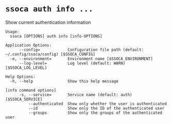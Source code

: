 # `ssoca auth info ...`

Show current authentication information

    Usage:
      ssoca [OPTIONS] auth info [info-OPTIONS]
    
    Application Options:
          --config=            Configuration file path (default: ~/.config/ssoca/config) [$SSOCA_CONFIG]
      -e, --environment=       Environment name [$SSOCA_ENVIRONMENT]
          --log-level=         Log level (default: WARN) [$SSOCA_LOG_LEVEL]
    
    Help Options:
      -h, --help               Show this help message
    
    [info command options]
          -s, --service=       Service name (default: auth) [$SSOCA_SERVICE]
              --authenticated  Show only whether the user is authenticated
              --id             Show only the ID of the authenticated user
              --groups         Show only the groups of the authenticated user
    
